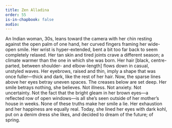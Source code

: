 ```yaml
---
title: Zen Alladina
order: 55
is-in-chapbook: false
audio: 
---
```

An Indian woman, 30s, leans toward the camera with her chin resting against the open palm of one hand, her curved fingers framing her wide-open smile. Her wrist is hyper-extended, bent a bit too far back to seem completely relaxed. Her tan skin and tired joints crave a different season; a climate warmer than the one in which she was born. Her hair [black, centre-parted, between shoulder- and elbow-length] flows down in casual, unstyled waves. Her eyebrows, raised and thin, imply a shape that was once fuller—thick and dark, like the rest of her hair. Now, the sparse lines above her eyes betray uneven spaces. The creases below are set deep. Her smile betrays nothing, she believes. Not illness. Not anxiety. Not uncertainty. Not the fact that the bright gleam in her brown eyes—a reflected row of open windows—is all she’s seen outside of her mother’s house in weeks. None of these truths make her smile a lie. Her exhaustion and her happiness are equally real. Today, she lined her eyes with dark kohl, put on a denim dress she likes, and decided to dream of the future; of spring.
